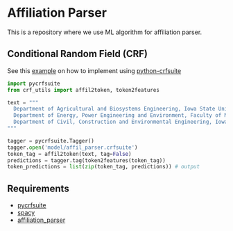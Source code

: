 # Affiliation Parser

This is a repository where we use ML algorithm for affiliation parser.

## Conditional Random Field (CRF)

See this [example](https://github.com/scrapinghub/python-crfsuite/blob/master/examples/CoNLL%202002.ipynb) on
how to implement using [python-crfsuite](https://github.com/scrapinghub/python-crfsuite)

```python
import pycrfsuite
from crf_utils import affil2token, token2features

text = """
  Department of Agricultural and Biosystems Engineering, Iowa State University, Ames, IA 50011-3080, USA;
  Department of Energy, Power Engineering and Environment, Faculty of Mechanical Engineering and Naval Architecture, University of Zagreb, Ivana Lucica 5, HR-10000 Zagreb, Croatia;
  Department of Civil, Construction and Environmental Engineering, Iowa State University, Ames, IA 50011-3232, USA.
"""

tagger = pycrfsuite.Tagger()
tagger.open('model/affil_parser.crfsuite')
token_tag = affil2token(text, tag=False)
predictions = tagger.tag(token2features(token_tag))
token_predictions = list(zip(token_tag, predictions)) # output
```


## Requirements

- [pycrfsuite](https://github.com/scrapinghub/python-crfsuite)
- [spacy](https://spacy.io/)
- [affiliation_parser](https://github.com/titipata/affiliation_parser)
